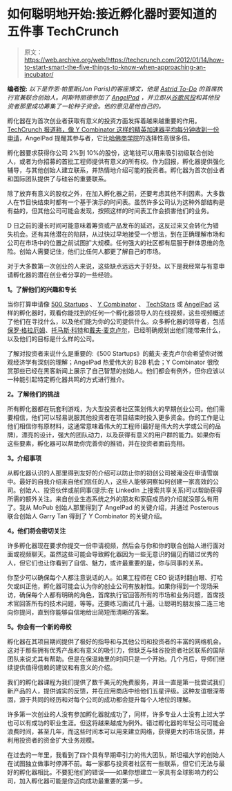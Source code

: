 # 如何聪明地开始:接近孵化器时要知道的五件事 TechCrunch

> 原文：<https://web.archive.org/web/https://techcrunch.com/2012/01/14/how-to-start-smart-the-five-things-to-know-when-approaching-an-incubator/>

**编者按:** *以下是乔恩·帕里斯(Jon Paris)的客座博文，他是 [Astrid To-Do](https://web.archive.org/web/20230131010752/http://astrid.com/) 的首席执行官兼联合创始人。阿斯特丽德参加了 [AngelPad](https://web.archive.org/web/20230131010752/http://angelpad.org/) ，并立即从[谷歌风投](https://web.archive.org/web/20230131010752/http://www.googleventures.com/)和其他投资者那里成功筹集了一轮种子资金。他的意见是他自己的。*

孵化器在为首次创业者获取有意义的投资方面发挥着越来越重要的作用。 [TechCrunch 报道称，像 Y Combinator 这样的精英加速器平均每分钟收到一份申请](https://web.archive.org/web/20230131010752/https://techcrunch.com/2011/10/10/y-combinator-is-now-getting-over-one-application-every-minute/)，AngelPad 提醒其参与者，它比[哈佛商学院](https://web.archive.org/web/20230131010752/http://www.hbs.edu/)的选择性高很多倍。

孵化器要求获得你公司 2%到 10%的股份，这笔钱可以用来吸引初级联合创始人，或者为你招募的首批工程师提供有意义的所有权。作为回报，孵化器提供强化辅导，与其他创始人建立联系，并热情地介绍可能的投资者。孵化器为首次创业者和国际团队提供了与硅谷的重要联系。

除了放弃有意义的股权之外，在加入孵化器之前，还要考虑其他不利因素。大多数人在节目快结束时都有一个基于演示的时间表。虽然许多公司认为这种外部结构是有益的，但其他公司可能会发现，按照这样的时间表工作会损害他们的业务。

D 日之前的漫长时间可能意味着筹资或产品发布的延迟，这反过来又会转化为错失机会。还有其他潜在的陷阱，从过快过早地接受一个想法，到在正确理解市场和公司在市场中的位置之前试图扩大规模。任何强大的社区都有屈服于群体思维的危险。创始人需要记住，他们比任何人都更了解自己的市场。

对于大多数第一次创业的人来说，这些缺点远远大于好处。以下是我经常与有意申请孵化器的潜在创业者分享的一些经验。

**1。了解他们的兴趣和专长**

当你打算申请像 [500 Startups](https://web.archive.org/web/20230131010752/http://500.co/) 、 [Y Combinator](https://web.archive.org/web/20230131010752/http://ycombinator.com/) 、 [TechStars](https://web.archive.org/web/20230131010752/http://www.techstars.com/) 或 [AngelPad](https://web.archive.org/web/20230131010752/http://angelpad.org/) 这样的孵化器时，观看你能找到的任何一个孵化器领导人的在线视频，这些视频概述了他们在寻找什么，以及他们能为你的公司提供什么。众多孵化器的领导者，包括[保罗·格拉厄姆](https://web.archive.org/web/20230131010752/http://www.crunchbase.com/person/paul-graham)、[托马斯·科特](https://web.archive.org/web/20230131010752/http://www.crunchbase.com/person/thomas-korte)和[戴夫·麦克卢尔](https://web.archive.org/web/20230131010752/http://www.crunchbase.com/person/dave-mcclure)，已经明确规划出他们能带来什么，以及他们的目标是什么样的公司。

了解对投资者来说什么是重要的:《500 Startups》的戴夫·麦克卢尔会希望你对微观经济学有深刻的理解；AngelPad 热爱伟大的 B2B 机会；Y Combinator 很欣赏那些已经在黑客新闻上展示了自己智慧的创始人。他们都会有例外，但你应该以一种能引起特定孵化器共鸣的方式进行推介。

**2。了解他们的挑战**

所有孵化器都在玩套利游戏，为大型投资者社区策划伟大的早期创业公司。他们需要相信，他们可以轻易说服其他投资者在项目结束时投入更多资金。你的工作是让他们相信你有原材料，这通常意味着伟大的工程师(最好是伟大的大学或公司的品牌)，漂亮的设计，强大的团队动力，以及获得有意义的用户群的能力。如果你有这些要素，孵化器可以帮助你完善你的推销，并在投资者面前亮相。

**3。介绍事项**

从孵化器认识的人那里得到友好的介绍可以防止你的初创公司被淹没在申请雪崩中。最好的自我介绍来自他们信任的人，这些人能够洞察如何创建一家高效的公司。创始人、投资伙伴或前同事(提示:在 LinkedIn 上搜索共享关系)可以帮助获得所需的额外关注。来自创业生态系统之外的朋友和家庭成员的介绍就没那么有用了。我从 MoPub 创始人那里得到了 AngelPad 的关键介绍，并通过 Posterous 联合创始人 Garry Tan 得到了 Y Combinator 的关键介绍。

**4。他们将会密切关注**

许多孵化器现在要求你提交一份申请视频，然后会与你和你的联合创始人进行面对面或视频聊天。虽然这些可能会导致孵化器因为一些无意识的偏见而错过优秀的人，但它们也让你看到了自信、魅力，或许最重要的是，你与同事的关系。

你至少可以确保每个人都注意说话的人。如果工程师在 CEO 说话时翻白眼、打哈欠或纠正他，孵化器可能会认为你的创业公司有放射性。如果你得到一个现场采访，确保每个人都有明确的角色，首席执行官回答所有的市场和业务问题，首席技术官回答所有的技术问题，等等。还要练习面试几十遍。让聪明的朋友接二连三地向你提问，直到你能够自信地给出简短而清晰的答案。

**5。你会有一个新的母校**

孵化器在其项目期间提供了极好的指导和与其他公司和投资者的丰富的网络机会。这对于那些拥有优秀产品和有意义的吸引力，但缺乏与硅谷投资者社区联系的国际团队来说尤其有帮助。但是在保温箱里的时间只是一个开始。几个月后，导师们继续提供值得信赖的建议和有意义的介绍。

我们的孵化器课程为我们提供了数千美元的免费服务，并且一直是第一批尝试我们新产品的人，提供诚实的反馈，并在应用商店中给他们五星评级。这种友谊根深蒂固，源于共同的经历和对每个公司的成功都会提升每个人地位的理解。

许多第一次创业的人没有参加孵化器就成功了，同样，许多专业人士没有上过大学也可以有成功的职业生涯。但这将越来越成为例外。错过孵化器的年轻公司可能会浪费时间，甚至几年，而这些时间本可以用来建立网络，获得更大的市场反馈，并利用投资者的资金扩大业务规模。

在过去的一年里，我看到了四个具有早期牵引力的伟大团队，斯坦福大学的创始人在试图独立做事时停滞不前。每一家都与投资者社区有一些联系，但它们无法与最好的孵化器相比。不要犯他们的错误——如果你想建立一家具有全球影响力的公司，加入孵化器可能是你迈向成功最重要的第一步。